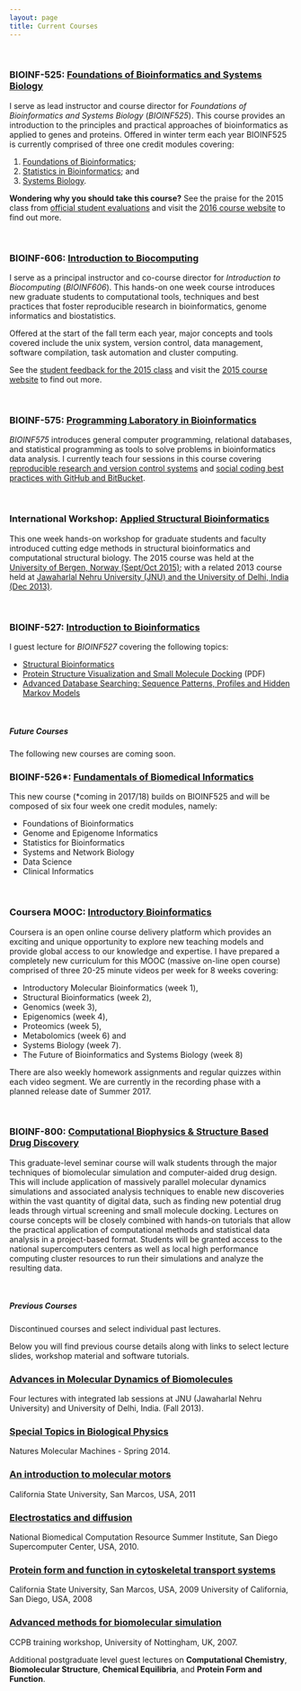 ```yaml
---
layout: page
title: Current Courses
---
```


<br/>

### BIOINF-525: [Foundations of Bioinformatics and Systems Biology](http://bioboot.github.io/bioinf525_w16/) 

I serve as lead instructor and course director for *Foundations of Bioinformatics and Systems Biology* (*BIOINF525*). This course provides an introduction to the principles and practical approaches of bioinformatics as applied to genes and proteins. Offered in winter term each year BIOINF525 is currently comprised of three one credit modules covering:

1. [Foundations of Bioinformatics](http://bioboot.github.io/bioinf525_w16/module1/); 
2. [Statistics in Bioinformatics](http://bioboot.github.io/bioinf525_w16/module2/); and 
3. [Systems Biology](http://bioboot.github.io/bioinf525_w16/module3/). 

**Wondering why you should take this course?** See the praise for the 2015 class from [official student evaluations](http://bioboot.github.io/bioinf525_w16/praise/) and visit the [2016 course website](http://bioboot.github.io/bioinf525_w16/) to find out more.

<br/>

### BIOINF-606: [Introduction to Biocomputing](http://bioboot.github.io/web-2015/) 

I serve as a principal instructor and co-course director for *Introduction to Biocomputing* (*BIOINF606*). This hands-on one week course introduces new graduate students to computational tools, techniques and best practices that foster reproducible research in bioinformatics, genome informatics and biostatistics.

Offered at the start of the fall term each year, major concepts and tools covered include the unix system, version control, data management, software compilation, task automation and cluster computing. 

See the [student feedback for the 2015 class](https://docs.google.com/forms/d/1vJTt7ee--aNluY5tu7JazF_W3TSB0OzwFzT5SK_JD30/viewanalytics#start=publishanalytics) and visit the [2015 course website](http://bioboot.github.io/web-2015/) to find out more.

<br/>

### BIOINF-575: [Programming Laboratory in Bioinformatics](http://www.ccmb.med.umich.edu/node/41) 
*BIOINF575* introduces general computer programming, relational databases, and statistical programming as tools to solve problems in bioinformatics data analysis. I currently teach four sessions in this course covering [reproducible research and version control systems]() and [social coding best practices with GitHub and BitBucket]().

<br/>

### International Workshop: [Applied Structural Bioinformatics](https://bio3d.b.uib.no/) 
This one week hands-on workshop for graduate students and faculty introduced cutting edge methods in structural bioinformatics and computational structural biology. The 2015 course was held at the [University of Bergen, Norway (Sept/Oct 2015)](https://bio3d.b.uib.no/); with a related 2013 course held at [Jawaharlal Nehru University (JNU) and the University of Delhi, India (Dec 2013)](http://ccbb.jnu.ac.in/advmdbio/).

<br/>

### BIOINF-527: [Introduction to Bioinformatics](http://www.ccmb.med.umich.edu/node/40)
I guest lecture for *BIOINF527* covering the following topics:

- [Structural Bioinformatics]()
- [Protein Structure Visualization and Small Molecule Docking]() (PDF) 
- [Advanced Database Searching: Sequence Patterns, Profiles and Hidden Markov Models]() 


<br/>
<div class="note">
  <h5>Future Courses</h5>
  <p>The following new courses are coming soon.</p>
</div>

### BIOINF-526*: [Fundamentals of Biomedical Informatics]()
This new course (*coming in 2017/18) builds on BIOINF525 and will be composed of six four week one credit modules, namely: 

- Foundations of Bioinformatics 
- Genome and Epigenome Informatics 
- Statistics for Bioinformatics 
- Systems and Network Biology 
- Data Science 
- Clinical Informatics 

<br/>

### Coursera MOOC: [Introductory Bioinformatics]() 
Coursera is an open online course delivery platform which provides an exciting and unique opportunity to explore new teaching models and provide global access to our knowledge and expertise. I have prepared a completely new curriculum for this MOOC (massive on-line open course) comprised of three 20-25 minute videos per week for 8 weeks covering:

- Introductory Molecular Bioinformatics (week 1), 
- Structural Bioinformatics (week 2), 
- Genomics (week 3), 
- Epigenomics (week 4), 
- Proteomics (week 5), 
- Metabolomics (week 6) and 
- Systems Biology (week 7). 
- The Future of Bioinformatics and Systems Biology (week 8)

There are also weekly homework assignments and regular quizzes within each video segment. We are currently in the recording phase with a planned release date of Summer 2017.

<br/>

### BIOINF-800: [Computational Biophysics & Structure Based Drug Discovery]() 
This graduate-level seminar course will walk students through the major techniques of biomolecular simulation and computer-aided drug design. This will include application of massively parallel molecular dynamics simulations and associated analysis techniques to enable new discoveries within the vast quantity of digital data, such as finding new potential drug leads through virtual screening and small molecule docking. Lectures on course concepts will be closely combined with hands-on tutorials that allow the practical application of computational methods and statistical data analysis in a project-based format. Students will be granted access to the national supercomputers centers as well as local high performance computing cluster resources to run their simulations and analyze the resulting data.


<br/>
<div class="note">
  <h5>Previous Courses</h5>
  <p>Discontinued courses and select individual past lectures.</p>
</div>

Below you will find previous course details along with links to select lecture slides, workshop material and software tutorials.

### [Advances in Molecular Dynamics of Biomolecules](http://ccbb.jnu.ac.in/advmdbio/)
Four lectures with integrated lab sessions at JNU (Jawaharlal Nehru University) and University of Delhi, India. (Fall 2013).

### [Special Topics in Biological Physics]()
Natures Molecular Machines - Spring 2014.

### [An introduction to molecular motors]()
California State University, San Marcos, USA, 2011

### [Electrostatics and diffusion]()
National Biomedical Computation Resource Summer Institute, San Diego Supercomputer Center, USA, 2010.

### [Protein form and function in cytoskeletal transport systems]()
California State University, San Marcos, USA, 2009
University of California, San Diego, USA, 2008

### [Advanced methods for biomolecular simulation](http://www.ccpb.ac.uk/)
CCPB training workshop, University of Nottingham, UK, 2007.

Additional postgraduate level guest lectures on **Computational Chemistry**, **Biomolecular Structure**, **Chemical Equilibria**, and **Protein Form and Function**.



